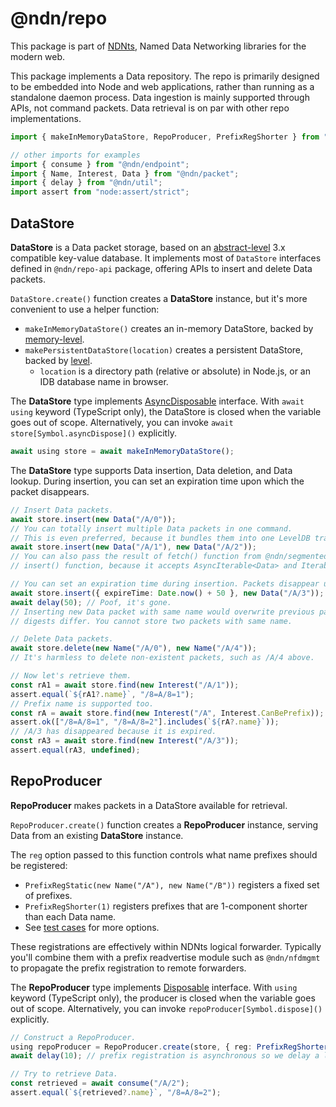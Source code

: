 # @ndn/repo

This package is part of [NDNts](https://yoursunny.com/p/NDNts/), Named Data Networking libraries for the modern web.

This package implements a Data repository.
The repo is primarily designed to be embedded into Node and web applications, rather than running as a standalone daemon process.
Data ingestion is mainly supported through APIs, not command packets.
Data retrieval is on par with other repo implementations.

```ts
import { makeInMemoryDataStore, RepoProducer, PrefixRegShorter } from "@ndn/repo";

// other imports for examples
import { consume } from "@ndn/endpoint";
import { Name, Interest, Data } from "@ndn/packet";
import { delay } from "@ndn/util";
import assert from "node:assert/strict";
```

## DataStore

**DataStore** is a Data packet storage, based on an [abstract-level](https://www.npmjs.com/package/abstract-level) 3.x compatible key-value database.
It implements most of `DataStore` interfaces defined in `@ndn/repo-api` package, offering APIs to insert and delete Data packets.

`DataStore.create()` function creates a **DataStore** instance, but it's more convenient to use a helper function:

* `makeInMemoryDataStore()` creates an in-memory DataStore, backed by [memory-level](https://www.npmjs.com/package/memory-level).
* `makePersistentDataStore(location)` creates a persistent DataStore, backed by [level](https://www.npmjs.com/package/level).
  * `location` is a directory path (relative or absolute) in Node.js, or an IDB database name in browser.

The **DataStore** type implements [AsyncDisposable](https://github.com/tc39/proposal-explicit-resource-management) interface.
With `await using` keyword (TypeScript only), the DataStore is closed when the variable goes out of scope.
Alternatively, you can invoke `await store[Symbol.asyncDispose]()` explicitly.

```ts
await using store = await makeInMemoryDataStore();
```

The **DataStore** type supports Data insertion, Data deletion, and Data lookup.
During insertion, you can set an expiration time upon which the packet disappears.

```ts
// Insert Data packets.
await store.insert(new Data("/A/0"));
// You can totally insert multiple Data packets in one command.
// This is even preferred, because it bundles them into one LevelDB transaction and runs faster.
await store.insert(new Data("/A/1"), new Data("/A/2"));
// You can also pass the result of fetch() function from @ndn/segmented-object package directly to
// insert() function, because it accepts AsyncIterable<Data> and Iterable<Data> types.

// You can set an expiration time during insertion. Packets disappear upon expiration.
await store.insert({ expireTime: Date.now() + 50 }, new Data("/A/3"));
await delay(50); // Poof, it's gone.
// Inserting new Data packet with same name would overwrite previous packet, even if their implicit
// digests differ. You cannot store two packets with same name.

// Delete Data packets.
await store.delete(new Name("/A/0"), new Name("/A/4"));
// It's harmless to delete non-existent packets, such as /A/4 above.

// Now let's retrieve them.
const rA1 = await store.find(new Interest("/A/1"));
assert.equal(`${rA1?.name}`, "/8=A/8=1");
// Prefix name is supported too.
const rA = await store.find(new Interest("/A", Interest.CanBePrefix));
assert.ok(["/8=A/8=1", "/8=A/8=2"].includes(`${rA?.name}`));
// /A/3 has disappeared because it is expired.
const rA3 = await store.find(new Interest("/A/3"));
assert.equal(rA3, undefined);
```

## RepoProducer

**RepoProducer** makes packets in a DataStore available for retrieval.

`RepoProducer.create()` function creates a **RepoProducer** instance, serving Data from an existing **DataStore** instance.

The `reg` option passed to this function controls what name prefixes should be registered:

* `PrefixRegStatic(new Name("/A"), new Name("/B"))` registers a fixed set of prefixes.
* `PrefixRegShorter(1)` registers prefixes that are 1-component shorter than each Data name.
* See [test cases](tests/producer.t.ts) for more options.

These registrations are effectively within NDNts logical forwarder.
Typically you'll combine them with a prefix readvertise module such as `@ndn/nfdmgmt` to propagate the prefix registration to remote forwarders.

The **RepoProducer** type implements [Disposable](https://github.com/tc39/proposal-explicit-resource-management) interface.
With `using` keyword (TypeScript only), the producer is closed when the variable goes out of scope.
Alternatively, you can invoke `repoProducer[Symbol.dispose]()` explicitly.

```ts
// Construct a RepoProducer.
using repoProducer = RepoProducer.create(store, { reg: PrefixRegShorter(1) });
await delay(10); // prefix registration is asynchronous so we delay a little bit

// Try to retrieve Data.
const retrieved = await consume("/A/2");
assert.equal(`${retrieved?.name}`, "/8=A/8=2");
```
